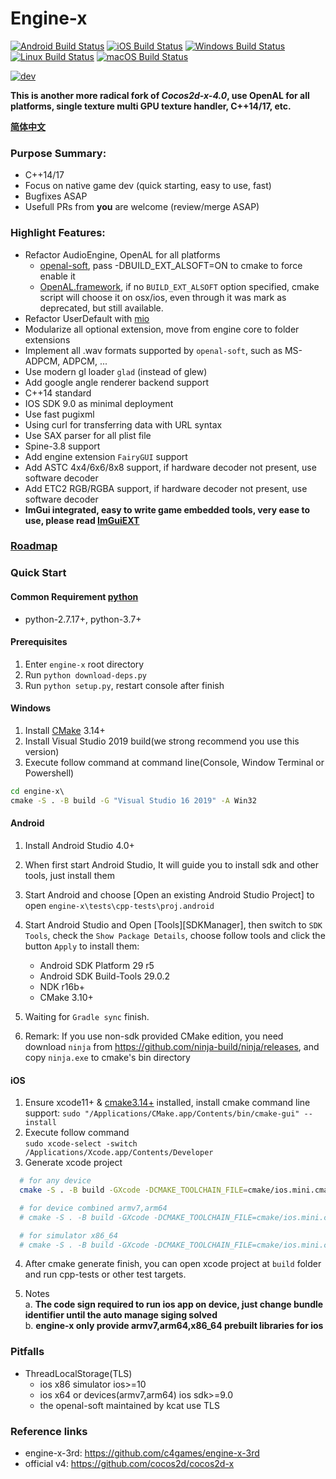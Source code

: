 # Engine-x
[![Android Build Status](https://github.com/c4games/engine-x/workflows/android/badge.svg)](https://github.com/c4games/engine-x/actions?query=workflow%3Aandroid)
[![iOS Build Status](https://github.com/c4games/engine-x/workflows/ios/badge.svg)](https://github.com/c4games/engine-x/actions?query=workflow%3Aios)
[![Windows Build Status](https://github.com/c4games/engine-x/workflows/win32/badge.svg)](https://github.com/c4games/engine-x/actions?query=workflow%3Awin32)
[![Linux Build Status](https://github.com/c4games/engine-x/workflows/linux/badge.svg)](https://github.com/c4games/engine-x/actions?query=workflow%3Alinux)
[![macOS Build Status](https://github.com/c4games/engine-x/workflows/osx/badge.svg)](https://github.com/c4games/engine-x/actions?query=workflow%3Aosx)  

[![dev](https://img.shields.io/badge/v1.0.0-alpha19-yellow.svg)](https://github.com/c4games/engine-x/releases)

**This is another more radical fork of *Cocos2d-x-4.0*, use OpenAL for all platforms, single texture multi GPU texture handler, C++14/17, etc.**  
  
**[简体中文](README_CN.md)**
  
### Purpose Summary:
* C++14/17
* Focus on native game dev (quick starting, easy to use, fast)
* Bugfixes ASAP
* Usefull PRs from **you** are welcome (review/merge ASAP)
  
### Highlight Features:
* Refactor AudioEngine, OpenAL for all platforms
  * [openal-soft](https://github.com/kcat/openal-soft), pass -DBUILD_EXT_ALSOFT=ON to cmake to force enable it
  * [OpenAL.framework](https://opensource.apple.com/tarballs/OpenAL), if no ```BUILD_EXT_ALSOFT``` option specified, cmake script will choose it on osx/ios, even through it was mark as deprecated, but still available.
* Refactor UserDefault with [mio](https://github.com/mandreyel/mio)
* Modularize all optional extension, move from engine core to folder extensions
* Implement all .wav formats supported by ```openal-soft```, such as MS-ADPCM, ADPCM, ...
* Use modern gl loader ```glad``` (instead of glew)
* Add google angle renderer backend support
* C++14 standard
* IOS SDK 9.0 as minimal deployment
* Use fast pugixml
* Using curl for transferring data with URL syntax
* Use SAX parser for all plist file
* Spine-3.8 support
* Add engine extension ```FairyGUI``` support
* Add ASTC 4x4/6x6/8x8 support, if hardware decoder not present, use software decoder
* Add ETC2 RGB/RGBA support, if hardware decoder not present, use software decoder
* **ImGui integrated, easy to write game embedded tools, very ease to use, please read [ImGuiEXT](extensions/ImGuiEXT/README.md)**

### [Roadmap](https://github.com/c4games/engine-x/issues/1)



### Quick Start
#### Common Requirement [python](https://www.python.org/downloads/)
  * python-2.7.17+, python-3.7+ 

#### Prerequisites
  1. Enter ```engine-x``` root directory
  2. Run ```python download-deps.py```
  3. Run ```python setup.py```, restart console after finish

#### Windows
  1. Install [CMake](https://cmake.org/) 3.14+  
  2. Install Visual Studio 2019 build(we strong recommend you use this version)  
  3. Execute follow command at command line(Console, Window Terminal or Powershell)
  ```bat
  cd engine-x\
  cmake -S . -B build -G "Visual Studio 16 2019" -A Win32
  ```
  

#### Android
  1. Install Android Studio 4.0+
  2. When first start Android Studio, It will guide you to install sdk and other tools, just install them
  3. Start Android and choose [Open an existing Android Studio Project] to open ```engine-x\tests\cpp-tests\proj.android```
  4. Start Android Studio and Open [Tools][SDKManager], then switch to ```SDK Tools```, check the ```Show Package Details```, choose follow tools and click the button ```Apply``` to install them:  
     * Android SDK Platform 29 r5  
     * Android SDK Build-Tools 29.0.2  
     * NDK r16b+  
     * CMake 3.10+  
    
  5. Waiting for ```Gradle sync``` finish.
  
  6. Remark: If you use non-sdk provided CMake edition, you need download ```ninja``` from https://github.com/ninja-build/ninja/releases, and copy ```ninja.exe``` to cmake's bin directory

#### iOS
  1. Ensure xcode11+ & [cmake3.14+](https://github.com/Kitware/CMake/releases) installed, install cmake command line support: ```sudo "/Applications/CMake.app/Contents/bin/cmake-gui" --install```
  2. Execute follow command   
  ```sudo xcode-select -switch /Applications/Xcode.app/Contents/Developer```  
  3. Generate xcode project
  ```sh
    # for any device
    cmake -S . -B build -GXcode -DCMAKE_TOOLCHAIN_FILE=cmake/ios.mini.cmake

    # for device combined armv7,arm64
    # cmake -S . -B build -GXcode -DCMAKE_TOOLCHAIN_FILE=cmake/ios.mini.cmake "-DCMAKE_OSX_ARCHITECTURES=armv7;arm64"

    # for simulator x86_64
    # cmake -S . -B build -GXcode -DCMAKE_TOOLCHAIN_FILE=cmake/ios.mini.cmake -DCMAKE_OSX_SYSROOT=iphonesimulator -DCMAKE_OSX_ARCHITECTURES=x86_64
  ```
  4. After cmake generate finish, you can open xcode project at ```build``` folder and run cpp-tests or other test targets.  

  5. Notes  
    a. **The code sign required to run ios app on device, just change bundle identifier until the auto manage siging solved**  
    b. **engine-x only provide armv7,arm64,x86_64 prebuilt libraries for ios**

### Pitfalls
  * ThreadLocalStorage(TLS) 
    - ios x86 simulator ios>=10
    - ios x64 or devices(armv7,arm64) ios sdk>=9.0
    - the openal-soft maintained by kcat use TLS

### Reference links
  * engine-x-3rd: https://github.com/c4games/engine-x-3rd
  * official v4: https://github.com/cocos2d/cocos2d-x
